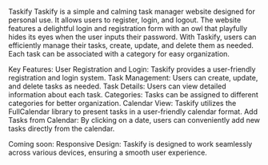 Taskify
Taskify is a simple and calming task manager website designed for personal use. It allows users to register, login, and logout. The website features a delightful login and registration form with an owl that playfully hides its eyes when the user inputs their password. With Taskify, users can efficiently manage their tasks, create, update, and delete them as needed. Each task can be associated with a category for easy organization.

Key Features:
User Registration and Login: Taskify provides a user-friendly registration and login system.
Task Management: Users can create, update, and delete tasks as needed.
Task Details: Users can view detailed information about each task.
Categories: Tasks can be assigned to different categories for better organization.
Calendar View: Taskify utilizes the FullCalendar library to present tasks in a user-friendly calendar format.
Add Tasks from Calendar: By clicking on a date, users can conveniently add new tasks directly from the calendar.

Coming soon:
Responsive Design: Taskify is designed to work seamlessly across various devices, ensuring a smooth user experience.
